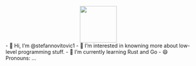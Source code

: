 <div id="header" align="center">
  <img src="https://i.giphy.com/media/v1.Y2lkPTc5MGI3NjExZHY0emJqamxtbzJkZzV6OWhkdGIwdHk0dmRrdDMxcmVncnRiNnFpMyZlcD12MV9pbnRlcm5hbF9naWZfYnlfaWQmY3Q9cw/M9gbBd9nbDrOTu1Mqx/giphy.gif" width="100"/>
</div>
- 👋 Hi, I’m @stefannovitovic1
- 👀 I’m interested in knowning more about low-level programming stuff.
- 🌱 I’m currently learning Rust and Go
- 😄 Pronouns: ...

<!---
stefannovitovic1/stefannovitovic1 is a ✨ special ✨ repository because its `README.md` (this file) appears on your GitHub profile.
You can click the Preview link to take a look at your changes.
--->
